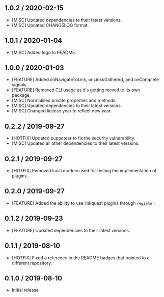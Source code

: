 ## 1.0.2 / 2020-02-15
- [MISC] Updated dependencies to their latest versions.
- [MISC] Updated CHANGELOG format.

## 1.0.1 / 2020-01-04
- [MISC] Added logo to README.

## 1.0.0 / 2020-01-03
- [FEATURE] Added onNavigateToLink, onLinksGathered, and onComplete signals.
- [FEATURE] Removed CLI usage as it's getting moved to its own package.
- [MISC] Normalized private properties and methods.
- [MISC] Updated dependencies to their latest versions.
- [MISC] Changed license year to reflect new year.

## 0.2.2 / 2019-09-27
- [HOTFIX] Updated puppeteer to fix the security vulnerability.
- [MISC] Updated all other dependencies to their latest versions.

## 0.2.1 / 2019-09-27
- [HOTFIX] Removed local module used for testing the implementation of plugins.

## 0.2.0 / 2019-09-27
- [FEATURE] Added the ability to use linkquest plugins through `register`.

## 0.1.2 / 2019-09-23
- [FEATURE] Updated dependencies to their latest versions.

## 0.1.1 / 2019-08-10
- [HOTFIX] Fixed a reference in the README badges that pointed to a different repository.

## 0.1.0 / 2019-08-10
- Initial release
